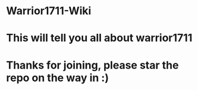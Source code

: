 # Warrior1711-Wiki

# This will tell you all about warrior1711
# Thanks for joining, please star the repo on the way in :)
